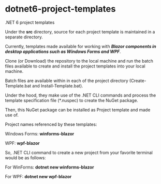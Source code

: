 # dotnet6-project-templates
.NET 6 project templates

Under the **src** directory, source for each project template is maintained in a separate directory.

Currently, templates made available for working with _**Blazor components in desktop applications such as Windows Forms and WPF**_.

Clone (or Download) the repository to the local machine and run the batch files available to create and install the project templates into your local machine.

Batch files are available within in each of the project directory (Create-Template.bat and Install-Template.bat).

Under the hood, they make use of the .NET CLI commands and process the template specification file (\*.nuspec) to create the NuGet package.

Then, this NuGet package can be installed as Project template and made use of.

Project names referenced by these templates:

Windows Forms: **winforms-blazor**

WPF: **wpf-blazor**

So, .NET CLI command to create a new project from your favorite terminal would be as follows:

For WinForms: **dotnet new winforms-blazor**

For WPF: **dotnet new wpf-blazor**

